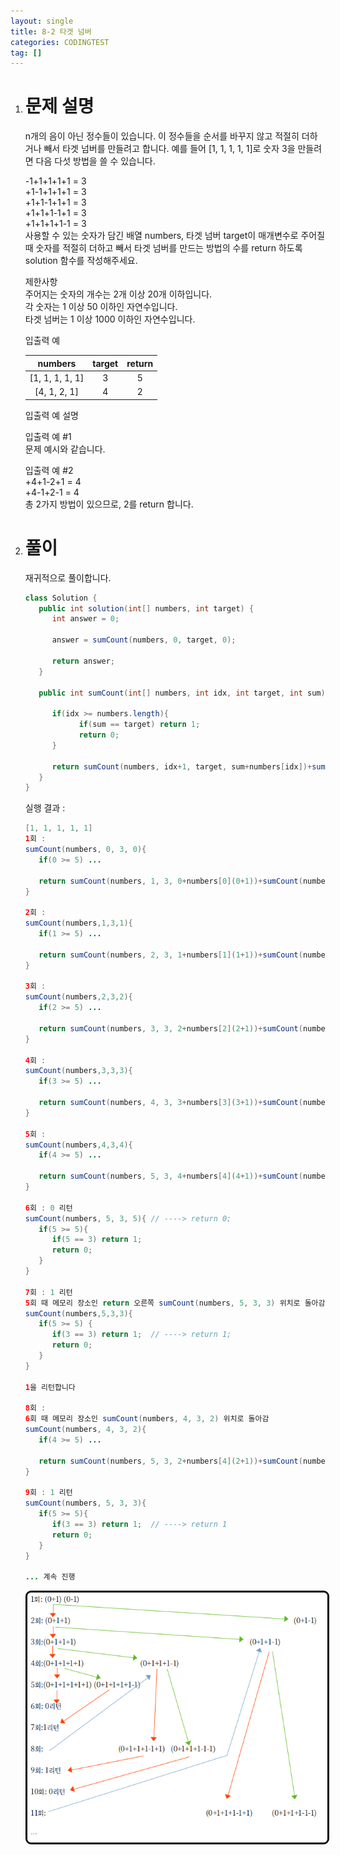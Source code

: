```yaml
---
layout: single
title: 8-2 타겟 넘버
categories: CODINGTEST
tag: []
---
```


1. # 문제 설명
   n개의 음이 아닌 정수들이 있습니다. 이 정수들을 순서를 바꾸지 않고 적절히 더하거나 빼서 타겟 넘버를 만들려고 합니다. 예를 들어 [1, 1, 1, 1, 1]로 숫자 3을 만들려면 다음 다섯 방법을 쓸 수 있습니다.   

   -1+1+1+1+1 = 3   
   +1-1+1+1+1 = 3   
   +1+1-1+1+1 = 3   
   +1+1+1-1+1 = 3   
   +1+1+1+1-1 = 3   
   사용할 수 있는 숫자가 담긴 배열 numbers, 타겟 넘버 target이 매개변수로 주어질 때 숫자를 적절히 더하고 빼서 타겟 넘버를 만드는 방법의 수를 return 하도록 solution 함수를 작성해주세요.   

   제한사항   
   주어지는 숫자의 개수는 2개 이상 20개 이하입니다.   
   각 숫자는 1 이상 50 이하인 자연수입니다.   
   타겟 넘버는 1 이상 1000 이하인 자연수입니다.   

   입출력 예   

   |      numbers    | target| return|
   |:---------------:|:-----:|:-----:|
   | [1, 1, 1, 1, 1] |   3   |   5   |
   |  [4, 1, 2, 1]   |   4   |   2   |
   
   입출력 예 설명   

   입출력 예 #1   
   문제 예시와 같습니다.   

   입출력 예 #2   
   +4+1-2+1 = 4   
   +4-1+2-1 = 4   
   총 2가지 방법이 있으므로, 2를 return 합니다.   

1. # 풀이   
   재귀적으로 풀이합니다.   

   ```java
   class Solution {
      public int solution(int[] numbers, int target) {
         int answer = 0;
         
         answer = sumCount(numbers, 0, target, 0);
         
         return answer;
      }
      
      public int sumCount(int[] numbers, int idx, int target, int sum){
         
         if(idx >= numbers.length){
               if(sum == target) return 1;
               return 0;
         }
         
         return sumCount(numbers, idx+1, target, sum+numbers[idx])+sumCount(numbers, idx+1, target, sum-numbers[idx]);
      }
   }
   ```   

   실행 결과 :
   ```java   
   [1, 1, 1, 1, 1]   
   1회 :   
   sumCount(numbers, 0, 3, 0){   
      if(0 >= 5) ...

      return sumCount(numbers, 1, 3, 0+numbers[0](0+1))+sumCount(numbers, 1, 3, 0-numbers[0](0-1));
   }   

   2회 :   
   sumCount(numbers,1,3,1){
      if(1 >= 5) ...

      return sumCount(numbers, 2, 3, 1+numbers[1](1+1))+sumCount(numbers, 2, 3, 1+numbers[1](1-1));
   }   

   3회 :   
   sumCount(numbers,2,3,2){
      if(2 >= 5) ...

      return sumCount(numbers, 3, 3, 2+numbers[2](2+1))+sumCount(numbers, 3, 3, 2-numbers[2](2-1));
   }   

   4회 :
   sumCount(numbers,3,3,3){
      if(3 >= 5) ...

      return sumCount(numbers, 4, 3, 3+numbers[3](3+1))+sumCount(numbers, 4, 3, 3-numbers[3](3-1));
   }   

   5회 :   
   sumCount(numbers,4,3,4){
      if(4 >= 5) ...

      return sumCount(numbers, 5, 3, 4+numbers[4](4+1))+sumCount(numbers, 5, 3, 4-numbers[4](4-1));
   }

   6회 : 0 리턴   
   sumCount(numbers, 5, 3, 5){ // ----> return 0; 
      if(5 >= 5){
         if(5 == 3) return 1;
         return 0;
      }
   }
   
   7회 : 1 리턴
   5회 때 메모리 장소인 return 오른쪽 sumCount(numbers, 5, 3, 3) 위치로 돌아감   
   sumCount(numbers,5,3,3){
      if(5 >= 5) {
         if(3 == 3) return 1;  // ----> return 1;
         return 0;
      }
   }

   1을 리턴합니다   

   8회 :
   6회 때 메모리 장소인 sumCount(numbers, 4, 3, 2) 위치로 돌아감   
   sumCount(numbers, 4, 3, 2){
      if(4 >= 5) ...

      return sumCount(numbers, 5, 3, 2+numbers[4](2+1))+sumCount(numbers, 5, 3, 2-numbers[4](2-1));
   }

   9회 : 1 리턴
   sumCount(numbers, 5, 3, 3){
      if(5 >= 5){
         if(3 == 3) return 1;  // ----> return 1
         return 0;
      }
   }

   ... 계속 진행
   ```   

    <img src="../../imgs/cote/target_number_recursive.png" style="border:3px solid black;border-radius:9px;width:800px">  
